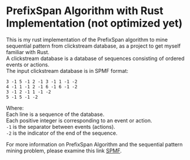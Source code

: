 # PrefixSpan Algorithm with Rust Implementation (not optimized yet)

This is my rust implementation of the PrefixSpan algorithm to mine sequential pattern from clickstream database, as a project to get myself familiar with Rust.    
A clickstream database is a database of sequences consisting of ordered events or actions.  
The input clickstream database is in SPMF format:  
```
3 -1 5 -1 2 -1 3 -1 1 -1 -2
4 -1 1 -1 2 -1 6 -1 6 -1 -2
3 -1 2 -1 1 -1 -2
5 -1 5 -1 -2
```
  
Where:  
Each line is a sequence of the database.  
Each positive integer is corresponding to an event or action.  
`-1` is the separator between events (actions).  
`-2` is the indicator of the end of the sequence.
  
For more information on PrefixSpan Algorithm and the sequential pattern mining problem, please examine this link [SPMF](https://www.philippe-fournier-viger.com/spmf/index.php?link=algorithms.php).
